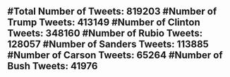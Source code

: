 #Total Number of Tweets: 819203 
#Number of Trump Tweets: 413149
#Number of Clinton Tweets: 348160
#Number of Rubio Tweets: 128057
#Number of Sanders Tweets: 113885
#Number of Carson Tweets: 65264
#Number of Bush Tweets: 41976
---

